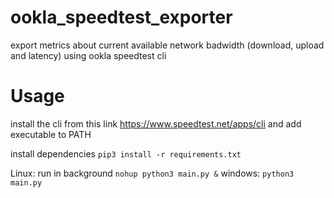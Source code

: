 # ookla_speedtest_exporter
export metrics about current available network badwidth (download, upload and latency) using ookla speedtest cli

# Usage
install the cli from this link https://www.speedtest.net/apps/cli and add executable to PATH

install dependencies `pip3 install -r requirements.txt`

Linux:
run in background `nohup python3 main.py &`
windows:
`python3 main.py`

